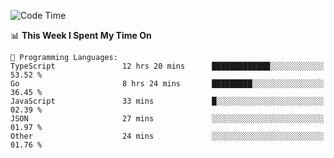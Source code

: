 <!--START_SECTION:waka-->
![Code Time](http://img.shields.io/badge/Code%20Time-567%20hrs%2043%20mins-blue)

📊 **This Week I Spent My Time On** 

```text
💬 Programming Languages: 
TypeScript               12 hrs 20 mins      █████████████░░░░░░░░░░░░   53.52 % 
Go                       8 hrs 24 mins       █████████░░░░░░░░░░░░░░░░   36.45 % 
JavaScript               33 mins             █░░░░░░░░░░░░░░░░░░░░░░░░   02.39 % 
JSON                     27 mins             ░░░░░░░░░░░░░░░░░░░░░░░░░   01.97 % 
Other                    24 mins             ░░░░░░░░░░░░░░░░░░░░░░░░░   01.76 % 
```


<!--END_SECTION:waka-->